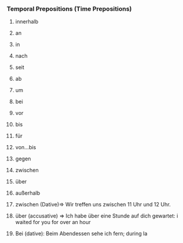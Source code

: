 ### Temporal Prepositions (Time Prepositions)
1. innerhalb
2. an
3. in
4. nach
5. seit
6. ab
7. um
8. bei
9. vor
10. bis
11. für
12. von...bis
13. gegen
14. zwischen
15. über
16. außerhalb


1. zwischen (Dative)=> Wir treffen uns zwischen 11 Uhr und 12 Uhr. 
2. über (accusative) => Ich habe über eine Stunde auf dich gewartet: i waited for you for over an hour
3. Bei (dative): Beim Abendessen sehe ich fern; during la